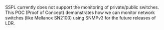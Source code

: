SSPL currently does not support the monitoring of private/public switches.
This POC (Proof of Concept) demonstrates how we can monitor network switches
(like Mellanox SN2100) using SNMPv3 for the future releases of LDR.